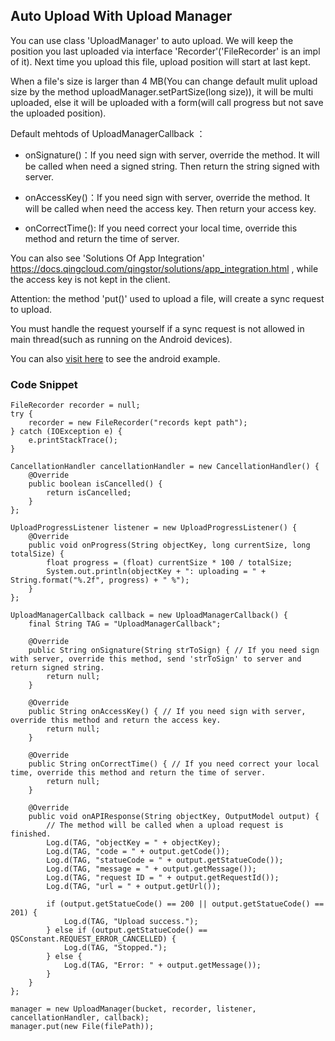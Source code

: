 ## Auto Upload With Upload Manager

You can use class 'UploadManager' to auto upload.
We will keep the position you last uploaded via interface 'Recorder'('FileRecorder' is an impl of it).
Next time you upload this file, upload position will start at last kept.

When a file's size is larger than 4 MB(You can change default mulit upload size by the method uploadManager.setPartSize(long size)), it will be multi uploaded,
else it will be uploaded with a form(will call progress but not save the uploaded position).

Default mehtods of UploadManagerCallback ：

- onSignature()：If you need sign with server, override the method. It will be called when need a signed string. Then return the string signed with server.

- onAccessKey()：If you need sign with server, override the method. It will be called when need the access key. Then return your access key.

- onCorrectTime(): If you need correct your local time, override this method and return the time of server.

You can also see 'Solutions Of App Integration' https://docs.qingcloud.com/qingstor/solutions/app_integration.html , while the access key is not kept in the client.

Attention: the method 'put()' used to upload a file,
will create a sync request to upload.

You must handle the request yourself if a sync request is not allowed
in main thread(such as running on the Android devices).

You can also [visit here](https://github.com/chengwwYunify/qingstor-upload-test) to see the android example.

### Code Snippet

```
FileRecorder recorder = null;
try {
    recorder = new FileRecorder("records kept path");
} catch (IOException e) {
    e.printStackTrace();
}

CancellationHandler cancellationHandler = new CancellationHandler() {
    @Override
    public boolean isCancelled() {
        return isCancelled;
    }
};

UploadProgressListener listener = new UploadProgressListener() {
    @Override
    public void onProgress(String objectKey, long currentSize, long totalSize) {
        float progress = (float) currentSize * 100 / totalSize;
        System.out.println(objectKey + ": uploading = " + String.format("%.2f", progress) + " %");
    }
};

UploadManagerCallback callback = new UploadManagerCallback() {
    final String TAG = "UploadManagerCallback";

    @Override
    public String onSignature(String strToSign) { // If you need sign with server, override this method, send 'strToSign' to server and return signed string.
        return null;
    }

    @Override
    public String onAccessKey() { // If you need sign with server, override this method and return the access key.
        return null;
    }

    @Override
    public String onCorrectTime() { // If you need correct your local time, override this method and return the time of server.
        return null;
    }

    @Override
    public void onAPIResponse(String objectKey, OutputModel output) {
        // The method will be called when a upload request is finished.
        Log.d(TAG, "objectKey = " + objectKey);
        Log.d(TAG, "code = " + output.getCode());
        Log.d(TAG, "statueCode = " + output.getStatueCode());
        Log.d(TAG, "message = " + output.getMessage());
        Log.d(TAG, "request ID = " + output.getRequestId());
        Log.d(TAG, "url = " + output.getUrl());

        if (output.getStatueCode() == 200 || output.getStatueCode() == 201) {
            Log.d(TAG, "Upload success.");
        } else if (output.getStatueCode() == QSConstant.REQUEST_ERROR_CANCELLED) {
            Log.d(TAG, "Stopped.");
        } else {
            Log.d(TAG, "Error: " + output.getMessage());
        }
    }
};

manager = new UploadManager(bucket, recorder, listener, cancellationHandler, callback);
manager.put(new File(filePath));

```
